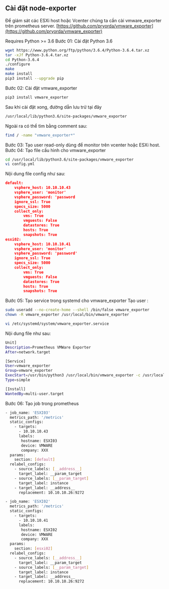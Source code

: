 ## Cài đặt node-exporter
Để giám sát các ESXi host hoặc Vcenter chúng ta cần cài vmware_exporter trên prometheus server.
[https://github.com/pryorda/vmware_exporter](https://github.com/pryorda/vmware_exporter)

Requires Python >= 3.6
Bước 01:  Cài đặt Python 3.6
```bash
wget https://www.python.org/ftp/python/3.6.4/Python-3.6.4.tar.xz
tar -xJf Python-3.6.4.tar.xz
cd Python-3.6.4
./configure
make
make install
pip3 install --upgrade pip
```
Bước 02: Cài đặt vmware_exporter
```bash
pip3 install vmware_exporter
```
Sau khi cài đặt xong, đường dẫn lưu trử tại đây
```bash
/usr/local/lib/python3.6/site-packages/vmware_exporter
```
Ngoài ra có thể tìm bằng comment sau:
```bash
find / -name "vmware_exporter*"
```
Bước 03: Tạo user read-only dùng để monitor trên vcenter hoặc ESXi host.
Bước 04: Tạo file cấu hình cho vmware_exporter 
```bash
cd /usr/local/lib/python3.6/site-packages/vmware_exporter 
vi config.yml
```
Nội dung file config như sau:
```json
default:
    vsphere_host: 10.10.10.43
    vsphere_user: 'monitor'
    vsphere_password: 'password
    ignore_ssl: True
    specs_size: 5000
    collect_only:
        vms: True
        vmguests: False
        datastores: True
        hosts: True
        snapshots: True
esxi02:
    vsphere_host: 10.10.10.41
    vsphere_user: 'monitor'
    vsphere_password: 'password'
    ignore_ssl: True
    specs_size: 5000
    collect_only:
        vms: True
        vmguests: False
        datastores: True
        hosts: True
        snapshots: True
```
Bước 05: Tạo service trong systemd cho vmware_exporter 
Tạo user : 
```bash
sudo useradd --no-create-home --shell /bin/false vmware_exporter
chown -R vmware_exporter /usr/local/bin/vmware_exporter
```
```bash
vi /etc/systemd/system/vmware_exporter.service
```

Nội dung file như sau: 
```bash
Unit]
Description=Prometheus VMWare Exporter
After=network.target

[Service]
User=vmware_exporter
Group=vmware_exporter
ExecStart=/usr/bin/python3 /usr/local/bin/vmware_exporter -c /usr/local/lib/python3.6/site-packages/vmware_exporter/config.yml
Type=simple

[Install]
WantedBy=multi-user.target
```
Bước 06: Tạo job trong prometheus

```bash
- job_name: 'ESXI03'
  metrics_path: '/metrics'
  static_configs:
    - targets: 
      - 10.10.10.43
      labels:
       hostname: ESXI03
       device: VMWARE
       company: XXX
  params:
    section: [default]
  relabel_configs:
    - source_labels: [__address__]
      target_label: __param_target
    - source_labels: [__param_target]
      target_label: instance
    - target_label: __address__
      replacement: 10.10.10.26:9272

- job_name: 'ESXI02'
  metrics_path: '/metrics'
  static_configs:
    - targets:
      - 10.10.10.41
      labels:
       hostname: ESXI02
       device: VMWARE
       company: XXX
  params:
    section: [esxi02]
  relabel_configs:
    - source_labels: [__address__]
      target_label: __param_target
    - source_labels: [__param_target]
      target_label: instance
    - target_label: __address__
      replacement: 10.10.10.26:9272
```




